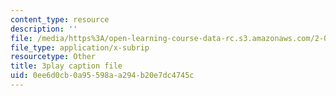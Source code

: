 ```yaml
---
content_type: resource
description: ''
file: /media/https%3A/open-learning-course-data-rc.s3.amazonaws.com/2-003sc-engineering-dynamics-fall-2011/0ee6d0cb0a95598aa294b20e7dc4745c_fK9AGvLf3yw.vtt
file_type: application/x-subrip
resourcetype: Other
title: 3play caption file
uid: 0ee6d0cb-0a95-598a-a294-b20e7dc4745c
---
```

